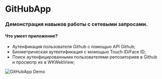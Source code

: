 # GitHubApp

### Демонстрация навыков работы с сетевыми запросами.

#### Что умеет приложение?
- Аутенфикация пользователя Github с помощью API Github;
- Биометрическая аутентификация c момощью Touch ID/Face ID;
- Поиск аутенфицированными пользователями репозиториев в Github и просмотр их в WKWebView;

![GitHubApp Demo](https://github.com/pollymorphine/GitHubApp/blob/master/iphone.gif)
